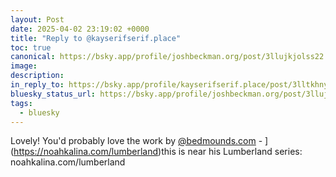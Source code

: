 ```yaml
---
layout: Post
date: 2025-04-02 23:19:02 +0000
title: "Reply to @kayserifserif.place"
toc: true
canonical: https://bsky.app/profile/joshbeckman.org/post/3llujkjolss22
image: 
description: 
in_reply_to: https://bsky.app/profile/kayserifserif.place/post/3lltkhnyetk2w
bluesky_status_url: https://bsky.app/profile/joshbeckman.org/post/3llujkjolss22
tags:
  - bluesky
---
```


Lovely! You'd probably love the work by [@bedmounds.com](https://bsky.app/profile/did:plc:jwab[34vyzojjx2xoadungzce)  - ](https://noahkalina.com/lumberland)this is near his Lumberland series: noahkalina.com/lumberland
